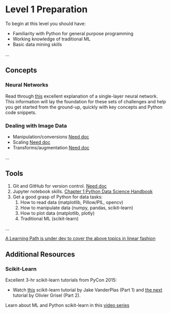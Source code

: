 # Level 1 Preparation

To begin at this level you should have:

- Familiarity with Python for general purpose programming
- Working knowledge of traditional ML
- Basic data mining skills

...

## Concepts

### Neural Networks

Read through [this](http://sebastianraschka.com/Articles/2015_singlelayer_neurons.html) excellent explanation of a single-layer neural network.  This information will lay the foundation for these sets of challenges and help you get started from the ground-up, quickly with key concepts and Python code snippets.

### Dealing with Image Data

- Manipulation/conversions [Need doc]()
- Scaling [Need doc]()
- Transforms/augmentation [Need doc]()

...

## Tools

1. Git and GitHub for version control. [Need doc]()
2. Jupyter notebook skills. [Chapter 1 Python Data Science Handbook](https://jakevdp.github.io/PythonDataScienceHandbook/)
1. Get a good grasp of Python for data tasks:
    1. How to read data (matplotlib, Pillow/PIL, opencv)
    2. How to manipulate data (numpy, pandas, scikit-learn) 
    3. How to plot data (matplotlib, plotly)
    4. Traditional ML (scikit-learn)

...

[A Learning Path is under dev to cover the above topics in linear fashion]()

## Additional Resources

### Scikit-Learn

Excellent 3-hr scikit-learn tutorials from PyCon 2015:

- Watch [this](https://www.youtube.com/watch?v=L7R4HUQ-eQ0) scikit-learn tutorial by Jake VanderPlas (Part 1) and [the next](https://www.youtube.com/watch?v=oGqGxvqA9-k) tutorial by Olivier Grisel (Part 2).

Learn about ML and Python scikit-learn in this [video series](https://www.youtube.com/playlist?list=PL5-da3qGB5ICeMbQuqbbCOQWcS6OYBr5A)



